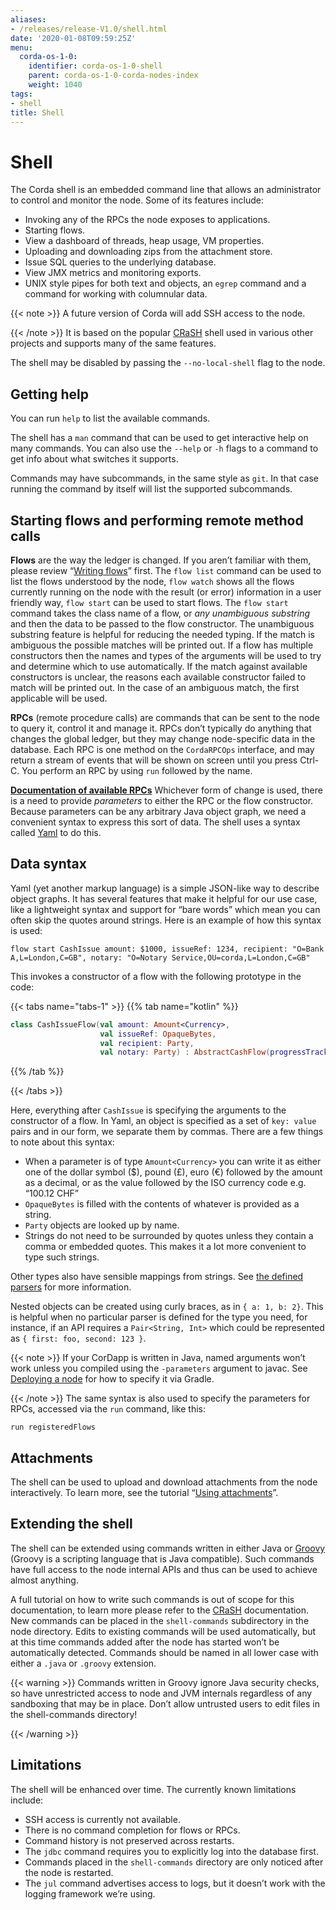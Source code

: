 ```yaml
---
aliases:
- /releases/release-V1.0/shell.html
date: '2020-01-08T09:59:25Z'
menu:
  corda-os-1-0:
    identifier: corda-os-1-0-shell
    parent: corda-os-1-0-corda-nodes-index
    weight: 1040
tags:
- shell
title: Shell
---
```





# Shell

The Corda shell is an embedded command line that allows an administrator to control and monitor the node.
Some of its features include:


* Invoking any of the RPCs the node exposes to applications.
* Starting flows.
* View a dashboard of threads, heap usage, VM properties.
* Uploading and downloading zips from the attachment store.
* Issue SQL queries to the underlying database.
* View JMX metrics and monitoring exports.
* UNIX style pipes for both text and objects, an `egrep` command and a command for working with columnular data.

{{< note >}}
A future version of Corda will add SSH access to the node.

{{< /note >}}
It is based on the popular [CRaSH](http://www.crashub.org/) shell used in various other projects and supports many of the same features.

The shell may be disabled by passing the `--no-local-shell` flag to the node.


## Getting help

You can run `help` to list the available commands.

The shell has a `man` command that can be used to get interactive help on many commands. You can also use the
`--help` or `-h` flags to a command to get info about what switches it supports.

Commands may have subcommands, in the same style as `git`. In that case running the command by itself will
list the supported subcommands.


## Starting flows and performing remote method calls

**Flows** are the way the ledger is changed. If you aren’t familiar with them, please review “[Writing flows](flow-state-machines.md)”
first. The `flow list` command can be used to list the flows understood by the node, `flow watch` shows all the flows
currently running on the node with the result (or error) information in a user friendly way, `flow start` can be
used to start flows. The `flow start` command takes the class name of a flow, or *any unambiguous substring* and
then the data to be passed to the flow constructor. The unambiguous substring feature is helpful for reducing
the needed typing. If the match is ambiguous the possible matches will be printed out. If a flow has multiple
constructors then the names and types of the arguments will be used to try and determine which to use automatically.
If the match against available constructors is unclear, the reasons each available constructor failed to match
will be printed out. In the case of an ambiguous match, the first applicable will be used.

**RPCs** (remote procedure calls) are commands that can be sent to the node to query it, control it and manage it.
RPCs don’t typically do anything that changes the global ledger, but they may change node-specific data in the
database. Each RPC is one method on the `CordaRPCOps` interface, and may return a stream of events that will
be shown on screen until you press Ctrl-C. You perform an RPC by using `run` followed by the name.

**<a href="api/kotlin/corda/net.corda.core.messaging/-corda-r-p-c-ops/index.html">Documentation of available RPCs</a>**
Whichever form of change is used, there is a need to provide *parameters* to either the RPC or the flow
constructor. Because parameters can be any arbitrary Java object graph, we need a convenient syntax to express
this sort of data. The shell uses a syntax called [Yaml](http://www.yaml.org/spec/1.2/spec.html) to do this.


## Data syntax

Yaml (yet another markup language) is a simple JSON-like way to describe object graphs. It has several features
that make it helpful for our use case, like a lightweight syntax and support for “bare words” which mean you can
often skip the quotes around strings. Here is an example of how this syntax is used:

`flow start CashIssue amount: $1000, issueRef: 1234, recipient: "O=Bank A,L=London,C=GB", notary: "O=Notary Service,OU=corda,L=London,C=GB"`

This invokes a constructor of a flow with the following prototype in the code:

{{< tabs name="tabs-1" >}}
{{% tab name="kotlin" %}}
```kotlin
class CashIssueFlow(val amount: Amount<Currency>,
                    val issueRef: OpaqueBytes,
                    val recipient: Party,
                    val notary: Party) : AbstractCashFlow(progressTracker)
```
{{% /tab %}}

{{< /tabs >}}

Here, everything after `CashIssue` is specifying the arguments to the constructor of a flow. In Yaml, an object
is specified as a set of `key: value` pairs and in our form, we separate them by commas. There are a few things
to note about this syntax:


* When a parameter is of type `Amount<Currency>` you can write it as either one of the dollar symbol ($),
pound (£), euro (€) followed by the amount as a decimal, or as the value followed by the ISO currency code
e.g. “100.12 CHF”
* `OpaqueBytes` is filled with the contents of whatever is provided as a string.
* `Party` objects are looked up by name.
* Strings do not need to be surrounded by quotes unless they contain a comma or embedded quotes. This makes it
a lot more convenient to type such strings.

Other types also have sensible mappings from strings. See [the defined parsers](https://api.corda.net/api/corda-os/1.0/html/api/kotlin/corda/net.corda.client.jackson/-jackson-support/index.html) for more information.

Nested objects can be created using curly braces, as in `{ a: 1, b: 2}`. This is helpful when no particular
parser is defined for the type you need, for instance, if an API requires a `Pair<String, Int>`
which could be represented as `{ first: foo, second: 123 }`.

{{< note >}}
If your CorDapp is written in Java,
named arguments won’t work unless you compiled using the `-parameters` argument to javac.
See [Deploying a node](deploying-a-node.md) for how to specify it via Gradle.

{{< /note >}}
The same syntax is also used to specify the parameters for RPCs, accessed via the `run` command, like this:

`run registeredFlows`


## Attachments

The shell can be used to upload and download attachments from the node interactively. To learn more, see
the tutorial “[Using attachments](tutorial-attachments.md)”.


## Extending the shell

The shell can be extended using commands written in either Java or [Groovy](http://groovy-lang.org/) (Groovy is a scripting language that
is Java compatible). Such commands have full access to the node internal APIs and thus can be used to achieve
almost anything.

A full tutorial on how to write such commands is out of scope for this documentation, to learn more please
refer to the [CRaSH](http://www.crashub.org/) documentation. New commands can be placed in the `shell-commands` subdirectory in the
node directory. Edits to existing commands will be used automatically, but at this time commands added after the
node has started won’t be automatically detected. Commands should be named in all lower case with either a
`.java` or `.groovy` extension.


{{< warning >}}
Commands written in Groovy ignore Java security checks, so have unrestricted access to node and JVM
internals regardless of any sandboxing that may be in place. Don’t allow untrusted users to edit files in the
shell-commands directory!

{{< /warning >}}



## Limitations

The shell will be enhanced over time. The currently known limitations include:


* SSH access is currently not available.
* There is no command completion for flows or RPCs.
* Command history is not preserved across restarts.
* The `jdbc` command requires you to explicitly log into the database first.
* Commands placed in the `shell-commands` directory are only noticed after the node is restarted.
* The `jul` command advertises access to logs, but it doesn’t work with the logging framework we’re using.





